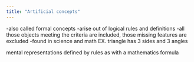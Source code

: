 ```yaml
---
title: "Artificial concepts"
---
```

-also called formal concepts
-arise out of logical rules and definitions
-all those objects meeting the criteria are included, those missing features are excluded
-found in science and math 
EX. triangle has 3 sides and 3 angles

mental representations defined by rules as with a mathematics formula

